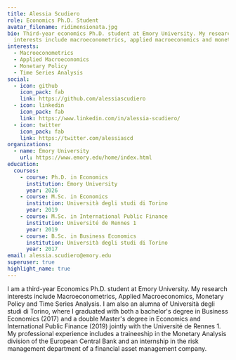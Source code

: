 ```yaml
---
title: Alessia Scudiero
role: Economics Ph.D. Student
avatar_filename: ridimensionata.jpg
bio: Third-year economics Ph.D. student at Emory University. My research
  interests include macroeconometrics, applied macroeconomics and monetary policy.
interests:
  - Macroeconometrics
  - Applied Macroeconomics
  - Monetary Policy
  - Time Series Analysis
social:
  - icon: github
    icon_pack: fab
    link: https://github.com/alessiascudiero
  - icon: linkedin
    icon_pack: fab
    link: https://www.linkedin.com/in/alessia-scudiero/
  - icon: twitter
    icon_pack: fab
    link: https://twitter.com/alessiascd
organizations:
  - name: Emory University
    url: https://www.emory.edu/home/index.html
education:
  courses:
    - course: Ph.D. in Economics
      institution: Emory University
      year: 2026
    - course: M.Sc. in Economics
      institution: Università degli studi di Torino
      year: 2019
    - course: M.Sc. in International Public Finance
      institution: Université de Rennes 1
      year: 2019
    - course: B.Sc. in Business Economics
      institution: Università degli studi di Torino
      year: 2017
email: alessia.scudiero@emory.edu
superuser: true
highlight_name: true
---
```

I am a third-year Economics Ph.D. student at Emory University. My research interests include Macroeconometrics, Applied Macroeconomics, Monetary Policy and Time Series Analysis. I am also an alumna of Università degli studi di Torino, where I graduated with both a bachelor's degree in Business Economics (2017) and a double Master's degree in Economics and International Public Finance (2019) jointly with the Université de Rennes 1. My professional experience includes a traineeship in the Monetary Analysis division of the European Central Bank and an internship in the risk management department of a financial asset management company.